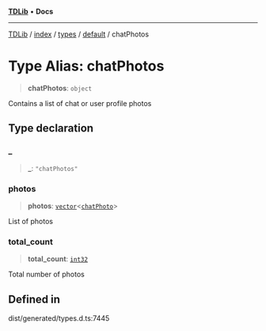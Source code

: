 [**TDLib**](../../../../../../README.md) • **Docs**

***

[TDLib](../../../../../../modules.md) / [index](../../../../../README.md) / [types](../../../README.md) / [default](../README.md) / chatPhotos

# Type Alias: chatPhotos

> **chatPhotos**: `object`

Contains a list of chat or user profile photos

## Type declaration

### \_

> **\_**: `"chatPhotos"`

### photos

> **photos**: [`vector`](vector.md)\<[`chatPhoto`](chatPhoto-1.md)\>

List of photos

### total\_count

> **total\_count**: [`int32`](int32-1.md)

Total number of photos

## Defined in

dist/generated/types.d.ts:7445
